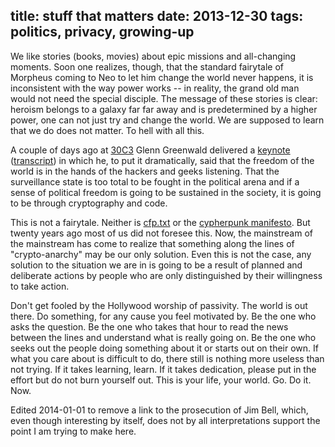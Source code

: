 title: stuff that matters
date: 2013-12-30
tags: politics, privacy, growing-up
----

We like stories (books, movies) about epic missions and all-changing moments.
Soon one realizes, though, that the standard fairytale of Morpheus coming to Neo
to let him change the world never happens, it is inconsistent with the way power
works -- in reality, the grand old man would not need the special disciple.
The message of these stories is clear: heroism belongs to a galaxy far far away
and is predetermined by a higher power, one can not just try and change the
world. We are supposed to learn that we do does not matter. To hell with all this.

A couple of days ago at [30C3] Glenn Greenwald delivered a [keynote] ([transcript])
in which
he, to put it dramatically, said that the freedom of the world is in the hands
of the hackers and geeks listening. That the surveillance state is too total to
be fought in the political arena and if a sense of political freedom is going to
be sustained in the society, it is going to be through cryptography and code.

This is not a fairytale. Neither is [cfp.txt] or the [cypherpunk manifesto]. But
twenty years ago most of us did not foresee this. Now, the mainstream of the mainstream has come to
realize that something along the lines of "crypto-anarchy" may be our only
solution. Even this is not the case, any solution to the situation we are in is
going to be a result of planned and deliberate actions by people who are only
distinguished by their willingness to take action.

Don't get fooled by the Hollywood worship of passivity. The world is out there.
Do something, for any cause you feel motivated by. Be the one who asks the
question. Be the one who takes that hour to read the news between the lines and
understand what is really going on. Be the one who seeks out the people doing
something about it or starts out on their own. If what you care about is
difficult to do, there still is nothing more useless than not trying. If it
takes learning, learn. If it takes dedication, please put in the effort but do
not burn yourself out. This is your life, your world. Go. Do it. Now.

Edited 2014-01-01 to remove a link to the prosecution of Jim Bell, which, even
though interesting by itself, does not by all interpretations support the point
I am trying to make here.

[30C3]: http://media.ccc.de/browse/congress/2013/
[keynote]: http://media.ccc.de/browse/congress/2013/30C3_-_5622_-_en_-_saal_1_-_201312271930_-_30c3_keynote_-_glenn_greenwald_-_frank.html
[transcript]: https://github.com/poppingtonic/greenwald-30c3-keynote/blob/master/transcript/transcript.md
[cfp.txt]: http://www.toad.com/gnu/cfp.talk.txt
[cypherpunk manifesto]: http://www.activism.net/cypherpunk/manifesto.html
